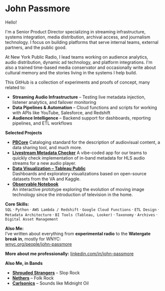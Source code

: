 # John Passmore

Hello! 

I'm a Senior Product Director specializing in streaming infrastructure, systems integration, media distribution, archival access, and journalism technology. I focus on building platforms that serve internal teams, external partners, and the public good.

At New York Public Radio, I lead teams working on audience analytics, audio distribution, dynamic ad technology, and platform integrations. I'm also a trained time-based media conservator and occasionally write about cultural memory and the stories living in the systems I help build.

This GitHub is a collection of experiments and proofs of concept, many related to:

- **Streaming Audio Infrastructure** – Testing live metadata injection, listener analytics, and failover monitoring
- **Data Pipelines & Automation** – Cloud functions and scripts for working with APIs like YouTube, Salesforce, and Redshift
- **Audience Intelligence** – Backend support for dashboards, reporting pipelines, and ETL workflows

**Selected Projects**

- [**PBCore**](https://pbcore.org)
  Cataloging standard for the description of audiovisual content, a data sharing tool, and much more.
- [**Livestream Metadata Checker**](https://tranquil-kangaroo-be0dff.netlify.app)
  A vibe-coded app for our teams to quickly check implementation of in-band metadata for HLS audio streams for a new audio player.
- [**Data Visualization – Tableau Public**](https://public.tableau.com/app/profile/john.passmore/vizzes)  
  Dashboards and exploratory visualizations based on open-source datasets from the VA and Kaggle. 
- [**Observable Notebook**](https://observablehq.com/d/5faacba230189161)  
  An interactive prototype exploring the evolution of moving image technology since the introduction of television in the home. 



**Core Skills:**  
`SQL` · `Python` · `AWS Lambda / Redshift` · `Google Cloud Functions` · `ETL Design` · `Metadata Architecture` · `BI Tools (Tableau, Looker)` · `Taxonomy` · `Archives` · `Digital Asset Management`

**Also Me:**  
I’ve written about everything from **experimental radio** to the **Watergate break in**, mostly for WNYC:  
[wnyc.org/people/john-passmore](https://www.wnyc.org/people/john-passmore/)

**More about me professionally:** 
[linkedin.com/in/john-passmore](https://linkedin.com/in/john-passmore)

**Also Me, in Bands**

- [**Shrouded Strangers**](https://open.spotify.com/artist/58cjoOHDt29DjVB7MTZYC9) – Slop Rock
- [**Nethers**](https://open.spotify.com/artist/2a5BrRoYd3nzBkoeF8ZUPx) – Folk Rock
- [**Carlsonics**](https://open.spotify.com/artist/2ouBfsiX71lEnc020vd5WN) – Sounds like Midnight Oil
